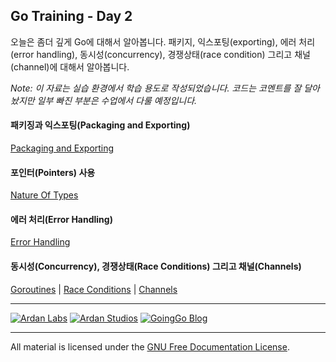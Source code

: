 ## Go Training - Day 2
오늘은 좀더 깊게 Go에 대해서 알아봅니다. 패키지, 익스포팅(exporting), 에러 처리(error handling), 동시성(concurrency), 경쟁상태(race condition) 그리고 채널(channel)에 대해서 알아봅니다.

*Note: 이 자료는 실습 환경에서 학습 용도로 작성되었습니다. 코드는 코멘트를 잘 달아놨지만 일부 빠진 부분은 수업에서 다룰 예정입니다.*

#### 패키징과 익스포팅(Packaging and Exporting)
[Packaging and Exporting](../04-packaging_exporting/readme.md)

#### 포인터(Pointers) 사용
[Nature Of Types](../05-using_pointers/readme.md)

#### 에러 처리(Error Handling)
[Error Handling](../06-error_handling/readme.md)

#### 동시성(Concurrency), 경쟁상태(Race Conditions) 그리고 채널(Channels)
[Goroutines](../07-concurrency_channels/01-goroutines/readme.md) | 
[Race Conditions](../07-concurrency_channels/02-race_conditions/readme.md) | 
[Channels](../07-concurrency_channels/03-channels/readme.md)

___
[![Ardan Labs](images/ggt_logo.png)](http://www.ardanlabs.com)
[![Ardan Studios](images/ardan_logo.png)](http://www.ardanstudios.com)
[![GoingGo Blog](images/ggb_logo.png)](http://www.goinggo.net)
___
All material is licensed under the [GNU Free Documentation License](https://github.com/ArdanStudios/gotraining/blob/master/LICENSE).
